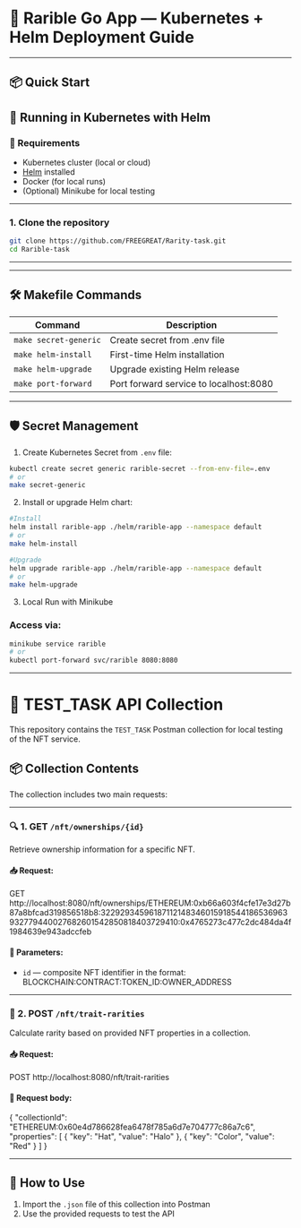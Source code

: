 
# 🧩 Rarible Go App — Kubernetes + Helm Deployment Guide

---

## 📦 Quick Start 


## 🚀 Running in Kubernetes with Helm

### 🔧 Requirements

- Kubernetes cluster (local or cloud)
- [Helm](https://helm.sh/) installed
- Docker (for local runs)
- (Optional) Minikube for local testing

---


### 1. Clone the repository
```sh
git clone https://github.com/FREEGREAT/Rarity-task.git
cd Rarible-task
```

---


---

## 🛠️ Makefile Commands

| Command           | Description                                 |
|------------------|---------------------------------------------|
| `make secret-generic` | Create secret from .env file          |
| `make helm-install`   | First-time Helm installation           |
| `make helm-upgrade`   | Upgrade existing Helm release          |
| `make port-forward`   | Port forward service to localhost:8080 |

---


## 🛡️ Secret Management

1. Create Kubernetes Secret from `.env` file:
```sh
kubectl create secret generic rarible-secret --from-env-file=.env
# or
make secret-generic
```

2. Install or upgrade Helm chart:
```sh
#Install
helm install rarible-app ./helm/rarible-app --namespace default
# or
make helm-install

#Upgrade
helm upgrade rarible-app ./helm/rarible-app --namespace default
# or
make helm-upgrade
```

3. Local Run with Minikube
### Access via:
```sh
minikube service rarible
# or
kubectl port-forward svc/rarible 8080:8080
```

---

# 🧪 TEST_TASK API Collection

This repository contains the `TEST_TASK` Postman collection for local testing of the NFT service.

## 📦 Collection Contents

The collection includes two main requests:

---

### 🔍 1. GET `/nft/ownerships/{id}`

Retrieve ownership information for a specific NFT.

#### 📥 Request:
GET http://localhost:8080/nft/ownerships/ETHEREUM:0xb66a603f4cfe17e3d27b87a8bfcad319856518b8:32292934596187112148346015918544186536963932779440027682601542850818403729410:0x4765273c477c2dc484da4f1984639e943adccfeb

#### 📌 Parameters:
- `id` — composite NFT identifier in the format:  
  BLOCKCHAIN:CONTRACT:TOKEN_ID:OWNER_ADDRESS

---

### 🧮 2. POST `/nft/trait-rarities`

Calculate rarity based on provided NFT properties in a collection.

#### 📥 Request:
POST http://localhost:8080/nft/trait-rarities

#### 🧾 Request body:
{
  "collectionId": "ETHEREUM:0x60e4d786628fea6478f785a6d7e704777c86a7c6",
  "properties": [
    { "key": "Hat", "value": "Halo" },
    { "key": "Color", "value": "Red" }
  ]
}

---

## 🚀 How to Use

1. Import the `.json` file of this collection into Postman
2. Use the provided requests to test the API






